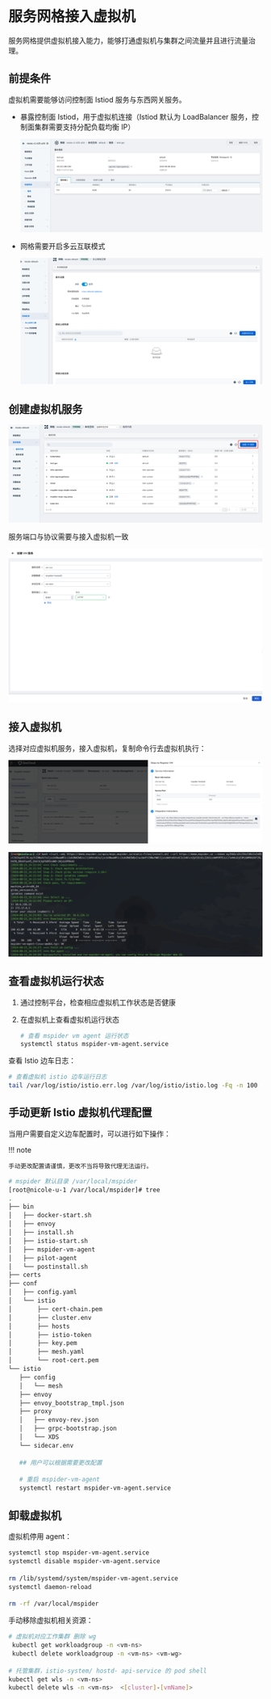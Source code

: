 # 服务网格接入虚拟机

服务网格提供虚拟机接入能力，能够打通虚拟机与集群之间流量并且进行流量治理。

## 前提条件

虚拟机需要能够访问控制面 Istiod 服务与东西网关服务。

- 暴露控制面 Istiod，用于虚拟机连接（Istiod 默认为 LoadBalancer 服务，控制面集群需要支持分配负载均衡 IP）

    ![暴露控制面](../../images/qianti.png)

- 网格需要开启多云互联模式

    ![多云互联](../../images/duoyun.png)

## 创建虚拟机服务

![接入虚拟机](../../images/create-vm.png)

服务端口与协议需要与接入虚拟机一致

![接入虚拟机](../../images/create-vm2.png)

## 接入虚拟机

选择对应虚拟机服务，接入虚拟机，复制命令行去虚拟机执行：

![接入虚拟机](../../images/jieruvm.png)

![运行](../../images/code.png)

## 查看虚拟机运行状态

1. 通过控制平台，检查相应虚拟机工作状态是否健康
2. 在虚拟机上查看虚拟机运行状态

    ```bash
    # 查看 mspider vm agent 运行状态
    systemctl status mspider-vm-agent.service
    ```

查看 Istio 边车日志：

```bash
# 查看虚拟机 istio 边车运行日志
tail /var/log/istio/istio.err.log /var/log/istio/istio.log -Fq -n 100
```

## 手动更新 Istio 虚拟机代理配置

当用户需要自定义边车配置时，可以进行如下操作：

!!! note

    手动更改配置请谨慎，更改不当将导致代理无法运行。


 ```bash
# mspider 默认目录 /var/local/mspider
[root@nicole-u-1 /var/local/mspider]# tree
.
├── bin
│   ├── docker-start.sh
│   ├── envoy
│   ├── install.sh
│   ├── istio-start.sh
│   ├── mspider-vm-agent
│   ├── pilot-agent
│   └── postinstall.sh
├── certs
├── conf
│   ├── config.yaml
│   └── istio
│       ├── cert-chain.pem
│       ├── cluster.env
│       ├── hosts
│       ├── istio-token
│       ├── key.pem
│       ├── mesh.yaml
│       └── root-cert.pem
└── istio
    ├── config
    │   └── mesh
    ├── envoy
    ├── envoy_bootstrap_tmpl.json
    ├── proxy
    │   ├── envoy-rev.json
    │   ├── grpc-bootstrap.json
    │   └── XDS
    └── sidecar.env
    
    ## 用户可以根据需要更改配置
    
    # 重启 mspider-vm-agent
    systemctl restart mspider-vm-agent.service
 ```

## 卸载虚拟机

虚拟机停用 agent：

```bash
systemctl stop mspider-vm-agent.service
systemctl disable mspider-vm-agent.service

rm /lib/systemd/system/mspider-vm-agent.service
systemctl daemon-reload

rm -rf /var/local/mspider
```

手动移除虚拟机相关资源：

```bash
# 虚拟机对应工作集群 删除 wg
 kubectl get workloadgroup -n <vm-ns> 
 kubectl delete workloadgroup -n <vm-ns> <vm-wg>
 
# 托管集群，istio-system/ hostd- api-service 的 pod shell
kubectl get wls -n <vm-ns> 
kubectl delete wls -n <vm-ns>  <[cluster]-[vmName]> 
```
